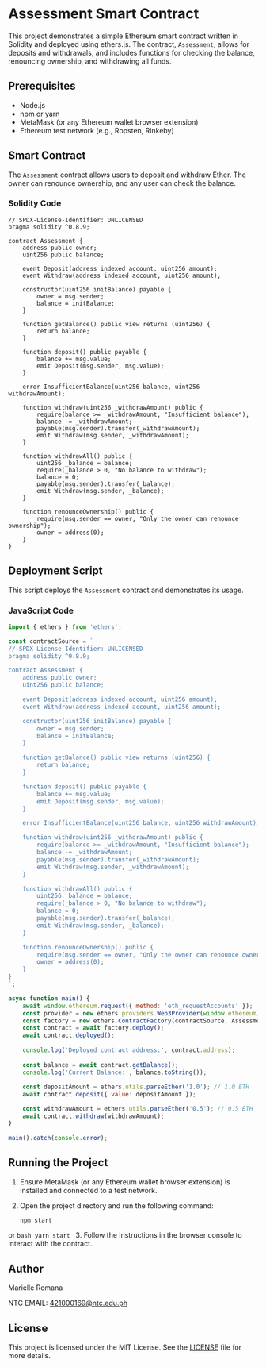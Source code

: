 # Assessment Smart Contract

This project demonstrates a simple Ethereum smart contract written in Solidity and deployed using ethers.js. The contract, `Assessment`, allows for deposits and withdrawals, and includes functions for checking the balance, renouncing ownership, and withdrawing all funds.

## Prerequisites

- Node.js
- npm or yarn
- MetaMask (or any Ethereum wallet browser extension)
- Ethereum test network (e.g., Ropsten, Rinkeby)

## Smart Contract

The `Assessment` contract allows users to deposit and withdraw Ether. The owner can renounce ownership, and any user can check the balance.

### Solidity Code

```solidity
// SPDX-License-Identifier: UNLICENSED
pragma solidity ^0.8.9;

contract Assessment {
    address public owner;
    uint256 public balance;

    event Deposit(address indexed account, uint256 amount);
    event Withdraw(address indexed account, uint256 amount);

    constructor(uint256 initBalance) payable {
        owner = msg.sender;
        balance = initBalance;
    }

    function getBalance() public view returns (uint256) {
        return balance;
    }

    function deposit() public payable {
        balance += msg.value;
        emit Deposit(msg.sender, msg.value);
    }

    error InsufficientBalance(uint256 balance, uint256 withdrawAmount);

    function withdraw(uint256 _withdrawAmount) public {
        require(balance >= _withdrawAmount, "Insufficient balance");
        balance -= _withdrawAmount;
        payable(msg.sender).transfer(_withdrawAmount);
        emit Withdraw(msg.sender, _withdrawAmount);
    }

    function withdrawAll() public {
        uint256 _balance = balance;
        require(_balance > 0, "No balance to withdraw");
        balance = 0;
        payable(msg.sender).transfer(_balance);
        emit Withdraw(msg.sender, _balance);
    }

    function renounceOwnership() public {
        require(msg.sender == owner, "Only the owner can renounce ownership");
        owner = address(0);
    }
}
```

## Deployment Script

This script deploys the `Assessment` contract and demonstrates its usage.

### JavaScript Code

```javascript
import { ethers } from 'ethers';

const contractSource = `
// SPDX-License-Identifier: UNLICENSED
pragma solidity ^0.8.9;

contract Assessment {
    address public owner;
    uint256 public balance;

    event Deposit(address indexed account, uint256 amount);
    event Withdraw(address indexed account, uint256 amount);

    constructor(uint256 initBalance) payable {
        owner = msg.sender;
        balance = initBalance;
    }

    function getBalance() public view returns (uint256) {
        return balance;
    }

    function deposit() public payable {
        balance += msg.value;
        emit Deposit(msg.sender, msg.value);
    }

    error InsufficientBalance(uint256 balance, uint256 withdrawAmount);

    function withdraw(uint256 _withdrawAmount) public {
        require(balance >= _withdrawAmount, "Insufficient balance");
        balance -= _withdrawAmount;
        payable(msg.sender).transfer(_withdrawAmount);
        emit Withdraw(msg.sender, _withdrawAmount);
    }

    function withdrawAll() public {
        uint256 _balance = balance;
        require(_balance > 0, "No balance to withdraw");
        balance = 0;
        payable(msg.sender).transfer(_balance);
        emit Withdraw(msg.sender, _balance);
    }

    function renounceOwnership() public {
        require(msg.sender == owner, "Only the owner can renounce ownership");
        owner = address(0);
    }
}
`;

async function main() {
    await window.ethereum.request({ method: 'eth_requestAccounts' });
    const provider = new ethers.providers.Web3Provider(window.ethereum);
    const factory = new ethers.ContractFactory(contractSource, Assessment);
    const contract = await factory.deploy();
    await contract.deployed();
    
    console.log('Deployed contract address:', contract.address);
    
    const balance = await contract.getBalance();
    console.log('Current Balance:', balance.toString());
    
    const depositAmount = ethers.utils.parseEther('1.0'); // 1.0 ETH
    await contract.deposit({ value: depositAmount });

    const withdrawAmount = ethers.utils.parseEther('0.5'); // 0.5 ETH
    await contract.withdraw(withdrawAmount);
}

main().catch(console.error);
```

## Running the Project

1. Ensure MetaMask (or any Ethereum wallet browser extension) is installed and connected to a test network.

2. Open the project directory and run the following command:

   ```bash
   npm start
    ```
or
    ```bash
    yarn start
    ```
3. Follow the instructions in the browser console to interact with the contract.


## Author

Marielle Romana

NTC EMAIL: 421000169@ntc.edu.ph

## License

This project is licensed under the MIT License. See the [LICENSE](./LICENSE) file for more details.
